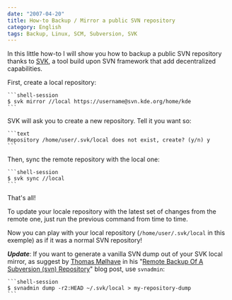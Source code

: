 ```yaml
---
date: "2007-04-20"
title: How-to Backup / Mirror a public SVN repository
category: English
tags: Backup, Linux, SCM, Subversion, SVK
---
```


In this little how-to I will show you how to backup a public SVN repository
thanks to [SVK](https://svk.bestpractical.com), a tool build upon SVN framework
that add decentralized capabilities.

First, create a local repository:

    ```shell-session
    $ svk mirror //local https://username@svn.kde.org/home/kde
    ```

SVK will ask you to create a new repository. Tell it you want so:

    ```text
    Repository /home/user/.svk/local does not exist, create? (y/n) y
    ```

Then, sync the remote repository with the local one:

    ```shell-session
    $ svk sync //local
    ```

That's all!

To update your locale repository with the latest set of changes from the remote
one, just run the previous command from time to time.

Now you can play with your local repository (`/home/user/.svk/local` in this
exemple) as if it was a normal SVN repository!

**_Update_**: If you want to generate a vanilla SVN dump out of your SVK local
mirror, as suggest by [Thomas Mølhave](https://moelhave.dk) in his
"[Remote Backup Of A Subversion (svn) Repository](https://moelhave.dk/2006/07/remote-mirroring-a-subversion-svn-repository/)"
blog post, use `svnadmin`:

    ```shell-session
    $ svnadmin dump -r2:HEAD ~/.svk/local > my-repository-dump
    ```
